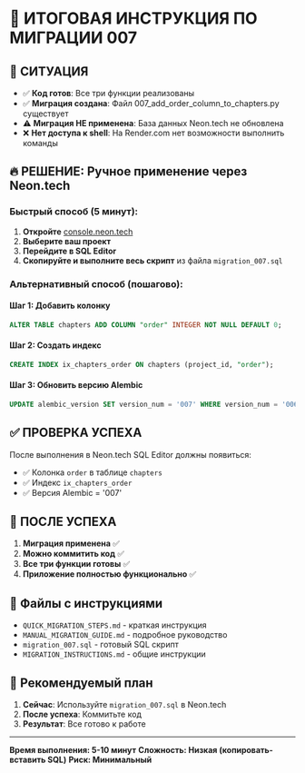# 🎯 ИТОГОВАЯ ИНСТРУКЦИЯ ПО МИГРАЦИИ 007

## 🚨 СИТУАЦИЯ
- ✅ **Код готов**: Все три функции реализованы
- ✅ **Миграция создана**: Файл 007_add_order_column_to_chapters.py существует
- ⚠️ **Миграция НЕ применена**: База данных Neon.tech не обновлена
- ❌ **Нет доступа к shell**: На Render.com нет возможности выполнить команды

## 🔥 РЕШЕНИЕ: Ручное применение через Neon.tech

### Быстрый способ (5 минут):

1. **Откройте** [console.neon.tech](https://console.neon.tech)
2. **Выберите ваш проект**
3. **Перейдите в SQL Editor**
4. **Скопируйте и выполните весь скрипт** из файла `migration_007.sql`

### Альтернативный способ (пошагово):

#### Шаг 1: Добавить колонку
```sql
ALTER TABLE chapters ADD COLUMN "order" INTEGER NOT NULL DEFAULT 0;
```

#### Шаг 2: Создать индекс
```sql
CREATE INDEX ix_chapters_order ON chapters (project_id, "order");
```

#### Шаг 3: Обновить версию Alembic
```sql
UPDATE alembic_version SET version_num = '007' WHERE version_num = '006';
```

## ✅ ПРОВЕРКА УСПЕХА

После выполнения в Neon.tech SQL Editor должны появиться:
- ✅ Колонка `order` в таблице `chapters`
- ✅ Индекс `ix_chapters_order`
- ✅ Версия Alembic = '007'

## 🎉 ПОСЛЕ УСПЕХА

1. **Миграция применена** ✅
2. **Можно коммитить код** ✅
3. **Все три функции готовы** ✅
4. **Приложение полностью функционально** ✅

## 📁 Файлы с инструкциями

- `QUICK_MIGRATION_STEPS.md` - краткая инструкция
- `MANUAL_MIGRATION_GUIDE.md` - подробное руководство
- `migration_007.sql` - готовый SQL скрипт
- `MIGRATION_INSTRUCTIONS.md` - общие инструкции

## 🚀 Рекомендуемый план

1. **Сейчас**: Используйте `migration_007.sql` в Neon.tech
2. **После успеха**: Коммитьте код
3. **Результат**: Все готово к работе

---

**Время выполнения: 5-10 минут**
**Сложность: Низкая (копировать-вставить SQL)**
**Риск: Минимальный**

